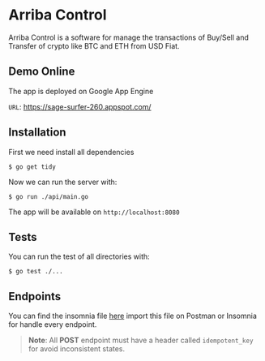 # Arriba Control

Arriba Control is a software for manage the transactions of Buy/Sell and Transfer of crypto like BTC and ETH from USD Fiat.

## Demo Online

The app is deployed on Google App Engine

`URL`: https://sage-surfer-260.appspot.com/

## Installation

First we need install all dependencies
```shell
$ go get tidy
```

Now we can run the server with:
```shell
$ go run ./api/main.go
```
The app will be available on `http://localhost:8080`

## Tests

You can run the test of all directories with:
```shell
$ go test ./...
```

## Endpoints

You can find the insomnia file [here](./arriba_endpoints.json) import this file on Postman or Insomnia for handle every endpoint.

>**Note**: All **POST** endpoint must have a header called `idempotent_key` for avoid inconsistent states. 
